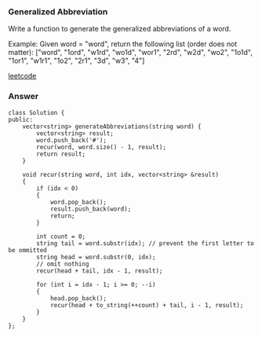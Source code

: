 ### Generalized Abbreviation
Write a function to generate the generalized abbreviations of a word.

Example:
Given word = "word", return the following list (order does not matter):
["word", "1ord", "w1rd", "wo1d", "wor1", "2rd", "w2d", "wo2", "1o1d", "1or1", "w1r1", "1o2", "2r1", "3d", "w3", "4"]

[leetcode](https://leetcode.com/problems/generalized-abbreviation/description/)

### Answer
	class Solution {
	public:
	    vector<string> generateAbbreviations(string word) {
	        vector<string> result;
	        word.push_back('#');
	        recur(word, word.size() - 1, result);
	        return result;
	    }
	    
	    void recur(string word, int idx, vector<string> &result)
	    {
	        if (idx < 0)
	        {
	            word.pop_back();
	            result.push_back(word);
	            return;
	        }
	        
	        int count = 0;
	        string tail = word.substr(idx); // prevent the first letter to be ommitted
	        string head = word.substr(0, idx);
	        // omit nothing
	        recur(head + tail, idx - 1, result); 
	        
	        for (int i = idx - 1; i >= 0; --i)
	        {
	            head.pop_back();
	            recur(head + to_string(++count) + tail, i - 1, result);
	        }
	    }
	};